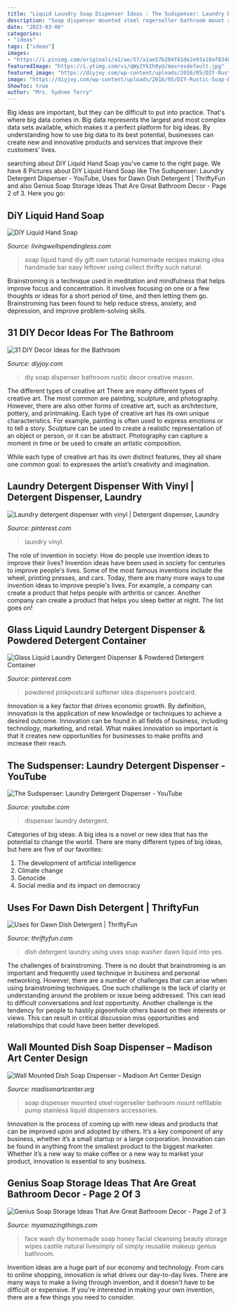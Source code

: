 ```yaml
---
title: "Liquid Laundry Soap Dispenser Ideas : The Sudspenser: Laundry Detergent Dispenser"
description: "Soap dispenser mounted steel rogerseller bathroom mount refillable pump stainless liquid dispensers accessories"
date: "2023-03-06"
categories:
- "ideas"
tags: ["ideas"]
images:
- "https://i.pinimg.com/originals/a1/ae/57/a1ae57b204f41de2e93a18af8348350a.jpg"
featuredImage: "https://i.ytimg.com/vi/qWy2YkIh8yU/maxresdefault.jpg"
featured_image: "https://diyjoy.com/wp-content/uploads/2016/05/DIY-Rustic-Soap-Dispenser.jpg"
image: "https://diyjoy.com/wp-content/uploads/2016/05/DIY-Rustic-Soap-Dispenser.jpg"
ShowToc: true
author: "Mrs. Sydnee Terry"
---
```



Big ideas are important, but they can be difficult to put into practice. That's where big data comes in. Big data represents the largest and most complex data sets available, which makes it a perfect platform for big ideas. By understanding how to use big data to its best potential, businesses can create new and innovative products and services that improve their customers' lives.

	

		
searching about DiY Liquid Hand Soap you've came to the right page. We have 8 Pictures about DiY Liquid Hand Soap like The Sudspenser: Laundry Detergent Dispenser - YouTube, Uses for Dawn Dish Detergent | ThriftyFun and also Genius Soap Storage Ideas That Are Great Bathroom Decor - Page 2 of 3. Here you go:
		
    
## DiY Liquid Hand Soap

<img loading=lazy src="http://www.livingwellspendingless.com/wp-content/uploads/2013/11/DIY-Liquid-Hand-Soap.-Great-tutorial-for-making-your-own-hand-soap-using-leftover-bar-soap.-This-is-such-an-easy-and-thrifty-gift-idea.jpg" onerror="this.onerror=null;this.src='https://tse1.mm.bing.net/th?id=OIP.o3JHIey-_DCj2LUrEYUkRQHaKs&amp;pid=15.1';" alt="DiY Liquid Hand Soap">

_Source: livingwellspendingless.com_

>soap liquid hand diy gift own tutorial homemade recipes making idea handmade bar easy leftover using collect thrifty such natural. 

	

Brainstroming is a technique used in meditation and mindfulness that helps improve focus and concentration. It involves focusing on one or a few thoughts or ideas for a short period of time, and then letting them go. Brainstroming has been found to help reduce stress, anxiety, and depression, and improve problem-solving skills.

    
## 31 DIY Decor Ideas For The Bathroom

<img loading=lazy src="https://diyjoy.com/wp-content/uploads/2016/05/DIY-Rustic-Soap-Dispenser.jpg" onerror="this.onerror=null;this.src='https://tse3.mm.bing.net/th?id=OIP.XdYAZ7qtJK5CwYdS7E7gzgHaLH&amp;pid=15.1';" alt="31 DIY Decor Ideas for the Bathroom">

_Source: diyjoy.com_

>diy soap dispenser bathroom rustic decor creative mason. 

	

The different types of creative art
There are many different types of creative art. The most common are painting, sculpture, and photography. However, there are also other forms of creative art, such as architecture, pottery, and printmaking.
Each type of creative art has its own unique characteristics. For example, painting is often used to express emotions or to tell a story. Sculpture can be used to create a realistic representation of an object or person, or it can be abstract. Photography can capture a moment in time or be used to create an artistic composition.

While each type of creative art has its own distinct features, they all share one common goal: to expresses the artist’s creativity and imagination.

    
## Laundry Detergent Dispenser With Vinyl | Detergent Dispenser, Laundry

<img loading=lazy src="https://i.pinimg.com/originals/a1/ae/57/a1ae57b204f41de2e93a18af8348350a.jpg" onerror="this.onerror=null;this.src='https://tse3.mm.bing.net/th?id=OIP.MHLnxGnhGehfRngXDkHrewHaJ4&amp;pid=15.1';" alt="Laundry detergent dispenser with vinyl | Detergent dispenser, Laundry">

_Source: pinterest.com_

>laundry vinyl. 

	

The role of invention in society: How do people use invention ideas to improve their lives?
Invention ideas have been used in society for centuries to improve people's lives. Some of the most famous inventions include the wheel, printing presses, and cars. Today, there are many more ways to use invention ideas to improve people's lives. For example, a company can create a product that helps people with arthritis or cancer. Another company can create a product that helps you sleep better at night. The list goes on!

    
## Glass Liquid Laundry Detergent Dispenser &amp; Powdered Detergent Container

<img loading=lazy src="https://s-media-cache-ak0.pinimg.com/736x/67/bd/47/67bd47b5751b751a5445f208d77f65ee.jpg" onerror="this.onerror=null;this.src='https://tse2.mm.bing.net/th?id=OIP.mr0wR1SxS3hCV5VlE7dnswHaE8&amp;pid=15.1';" alt="Glass Liquid Laundry Detergent Dispenser &amp; Powdered Detergent Container">

_Source: pinterest.com_

>powdered pinkpostcard softener idea dispensers postcard. 

	

Innovation is a key factor that drives economic growth. By definition, innovation is the application of new knowledge or techniques to achieve a desired outcome. Innovation can be found in all fields of business, including technology, marketing, and retail. What makes innovation so important is that it creates new opportunities for businesses to make profits and increase their reach.

    
## The Sudspenser: Laundry Detergent Dispenser - YouTube

<img loading=lazy src="https://i.ytimg.com/vi/qWy2YkIh8yU/maxresdefault.jpg" onerror="this.onerror=null;this.src='https://tse4.mm.bing.net/th?id=OIP.kVypZbxRBs7_3BrTO9d0LQHaEK&amp;pid=15.1';" alt="The Sudspenser: Laundry Detergent Dispenser - YouTube">

_Source: youtube.com_

>dispenser laundry detergent. 

	

Categories of big ideas:
A big idea is a novel or new idea that has the potential to change the world. There are many different types of big ideas, but here are five of our favorites: 
1. The development of artificial intelligence 
2. Climate change 
3. Genocide 
4. Social media and its impact on democracy 

    
## Uses For Dawn Dish Detergent | ThriftyFun

<img loading=lazy src="https://img.thrfun.com/img/202/420/laundry_booster_x1.jpg" onerror="this.onerror=null;this.src='https://tse4.mm.bing.net/th?id=OIP.N0DQ0W1LSeEEed5xXQE2swHaE8&amp;pid=15.1';" alt="Uses for Dawn Dish Detergent | ThriftyFun">

_Source: thriftyfun.com_

>dish detergent laundry using uses soap washer dawn liquid into yes. 

	

The challenges of brainstroming.
There is no doubt that brainstroming is an important and frequently used technique in business and personal networking. However, there are a number of challenges that can arise when using brainstroming techniques. One such challenge is the lack of clarity or understanding around the problem or issue being addressed. This can lead to difficult conversations and lost opportunity. Another challenge is the tendency for people to hastily pigeonhole others based on their interests or views. This can result in critical discussion miss opportunities and relationships that could have been better developed.

    
## Wall Mounted Dish Soap Dispenser – Madison Art Center Design

<img loading=lazy src="https://www.madisonartcenter.org/wp-content/uploads/2018/08/refillable-wall-mounted-soap-dispenser.jpg" onerror="this.onerror=null;this.src='https://tse3.mm.bing.net/th?id=OIP.44GJCdKmYp1gHivnW6pw1AHaHa&amp;pid=15.1';" alt="Wall Mounted Dish Soap Dispenser – Madison Art Center Design">

_Source: madisonartcenter.org_

>soap dispenser mounted steel rogerseller bathroom mount refillable pump stainless liquid dispensers accessories. 

	

Innovation is the process of coming up with new ideas and products that can be improved upon and adopted by others. It’s a key component of any business, whether it’s a small startup or a large corporation. Innovation can be found in anything from the smallest product to the biggest marketer. Whether it’s a new way to make coffee or a new way to market your product, innovation is essential to any business.

    
## Genius Soap Storage Ideas That Are Great Bathroom Decor - Page 2 Of 3

<img loading=lazy src="http://myamazingthings.com/wp-content/uploads/2017/08/soap-storage-ideas-10.jpg" onerror="this.onerror=null;this.src='https://tse2.mm.bing.net/th?id=OIP.qdap5meXTYQVemzzCufU9QHaLH&amp;pid=15.1';" alt="Genius Soap Storage Ideas That Are Great Bathroom Decor - Page 2 of 3">

_Source: myamazingthings.com_

>face wash diy homemade soap honey facial cleansing beauty storage wipes castile natural livesimply oil simply reusable makeup genius bathroom. 

	

Invention ideas are a huge part of our economy and technology. From cars to online shopping, innovation is what drives our day-to-day lives. There are many ways to make a living through invention, and it doesn't have to be difficult or expensive. If you're interested in making your own invention, there are a few things you need to consider.

